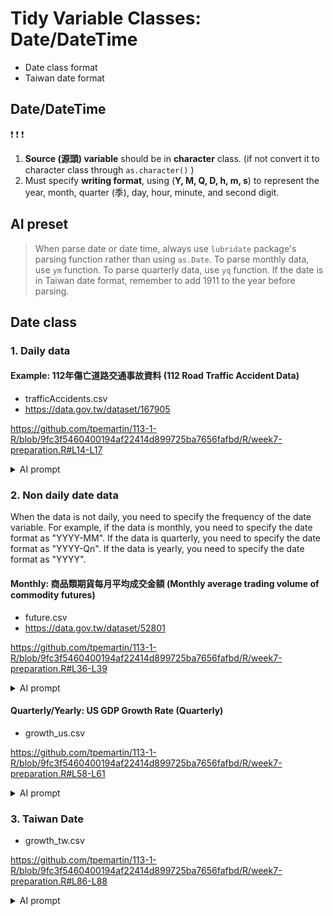 # Tidy Variable Classes: Date/DateTime

  - Date class format
  - Taiwan date format

## Date/DateTime

:exclamation: :exclamation: :exclamation:
  1. **Source (源頭) variable** should be in **character** class. (if not convert it to character class through  `as.character()`  )
  2. Must specify **writing format**, using (**Y, M, Q, D, h, m, s**) to represent the year, month, quarter (季), day, hour, minute, and second digit.

## AI preset

> When parse date or date time, always use `lubridate` package's parsing function rather than using `as.Date`. To parse monthly data, use `ym` function. To parse quarterly data, use `yq` function. If the date is in Taiwan date format, remember to add 1911 to the year before parsing.

## Date class

### 1. Daily data

#### Example: 112年傷亡道路交通事故資料 (112 Road Traffic Accident Data)

  - trafficAccidents.csv  
  - <https://data.gov.tw/dataset/167905>

<https://github.com/tpemartin/113-1-R/blob/9fc3f5460400194af22414d899725ba7656fafbd/R/week7-preparation.R#L14-L17>

<details>
<summary>AI prompt</summary>

Parse data frame `trafficAccidents` 的"發生日期"欄位（目前為數值格式）成為date class, 它目前的格式為yyyymmdd，例如20160101則代表"2016-01-01"。
</details>


### 2. Non daily date data

When the data is not daily, you need to specify the frequency of the date variable. For example, if the data is monthly, you need to specify the date format as "YYYY-MM". If the data is quarterly, you need to specify the date format as "YYYY-Qn". If the data is yearly, you need to specify the date format as "YYYY".

#### Monthly: 商品類期貨每月平均成交金額 (Monthly average trading volume of commodity futures)

  - future.csv  
  - <https://data.gov.tw/dataset/52801>
 
 <https://github.com/tpemartin/113-1-R/blob/9fc3f5460400194af22414d899725ba7656fafbd/R/week7-preparation.R#L36-L39>
  
<details>

<summary>AI prompt</summary>  


Parse data frame `future` 的"資料年月"變數（目前為數值變數）成為datet class，它目前的格式為yyyymm, 例如202409即為西元2024年9月。
</details>

#### Quarterly/Yearly: US GDP Growth Rate (Quarterly)

  - growth_us.csv

<https://github.com/tpemartin/113-1-R/blob/9fc3f5460400194af22414d899725ba7656fafbd/R/week7-preparation.R#L58-L61>

<details>  
<summary>AI prompt</summary>  

Parse data frame `growth_use` 的"DATE"變數成為date class，它目前的格式為"YYYY-QQ", 例如"2024-Q1"即為"西元2024年的第1季"。
</details>


### 3. Taiwan Date

  - growth_tw.csv

<https://github.com/tpemartin/113-1-R/blob/9fc3f5460400194af22414d899725ba7656fafbd/R/week7-preparation.R#L86-L88>

<details>

<summary>AI prompt</summary>


Parse data frame `growth_tw` 裡的"統計期"變數成為date class, 它目前為台灣的日期且格式寫法為"ttt年第q季"，例如"108年第1季"即為西元2019年的第1季。
</details>
